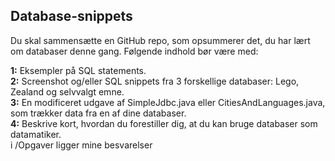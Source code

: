 ## Database-snippets
Du skal sammensætte en GitHub repo, som opsummerer det, du har lært om databaser denne gang. Følgende indhold bør være med:

**1:** Eksempler på SQL statements. </br>
**2:** Screenshot og/eller SQL snippets fra 3 forskellige databaser: Lego, Zealand og selvvalgt emne.</br>
**3:** En modificeret udgave af SimpleJdbc.java eller CitiesAndLanguages.java, som trækker data fra en af dine databaser.</br>
**4:** Beskrive kort, hvordan du forestiller dig, at du kan bruge databaser som datamatiker. </br>
i /Opgaver ligger mine besvarelser
